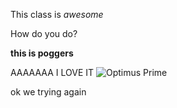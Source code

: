 This class is *awesome*

How do you do?

**this is poggers**


AAAAAAA I LOVE IT
![Optimus Prime](https://vignette.wikia.nocookie.net/every-universe/images/6/64/Optmus13.png/revision/latest?cb=20170630084242)


ok we trying again